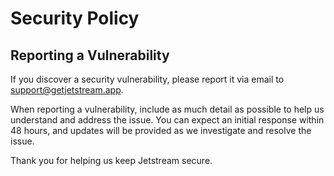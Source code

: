 # Security Policy

## Reporting a Vulnerability

If you discover a security vulnerability, please report it via email to support@getjetstream.app.

When reporting a vulnerability, include as much detail as possible to help us understand and address the issue. You can expect an initial response within 48 hours, and updates will be provided as we investigate and resolve the issue.

Thank you for helping us keep Jetstream secure.
